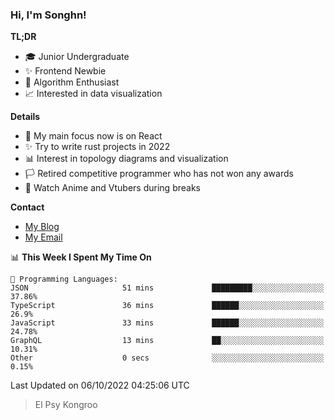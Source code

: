### Hi, I'm Songhn!

**TL;DR**

- 🎓 Junior Undergraduate
- ✨ Frontend Newbie
- 🎈 Algorithm Enthusiast
- 📈 Interested in data visualization

**Details**

- 🎯 My main focus now is on React
- ✨ Try to write rust projects in 2022
- 📊 Interest in topology diagrams and visualization
- 🏳️ Retired competitive programmer who has not won any awards
- 🍵 Watch Anime and Vtubers during breaks

**Contact**
- [My Blog](https://blog.songhn.com)
- [My Email](mailto:songhn233@gmail.com)

<!--START_SECTION:waka-->
📊 **This Week I Spent My Time On** 

```text
💬 Programming Languages: 
JSON                     51 mins             █████████░░░░░░░░░░░░░░░░   37.86% 
TypeScript               36 mins             ██████░░░░░░░░░░░░░░░░░░░   26.9% 
JavaScript               33 mins             ██████░░░░░░░░░░░░░░░░░░░   24.78% 
GraphQL                  13 mins             ██░░░░░░░░░░░░░░░░░░░░░░░   10.31% 
Other                    0 secs              ░░░░░░░░░░░░░░░░░░░░░░░░░   0.15%

```


 Last Updated on 06/10/2022 04:25:06 UTC
<!--END_SECTION:waka-->

> El Psy Kongroo

